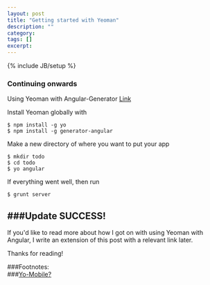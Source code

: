 ```yaml
---
layout: post
title: "Getting started with Yeoman"
description: ""
category: 
tags: []
excerpt: 
---
```

{% include JB/setup %}

### Continuing onwards  

Using Yeoman with Angular-Generator [Link](http://www.youtube.com/watch?v=iUQ1fvdO9GY#t=113)  

Install Yeoman globally with  


``$ npm install -g yo``  
``$ npm install -g generator-angular``


Make a new directory of where you want to put your app  


``$ mkdir todo``  
``$ cd todo``  
``$ yo angular`` 


If everything went well, then run  

``$ grunt server``


###Update SUCCESS!  
---

If you'd like to read more about how I got on with using Yeoman with Angular, I write an extension of this post with a relevant link later.

Thanks for reading!

###Footnotes:  
###[Yo-Mobile?](https://github.com/yeoman/generator-mobile)